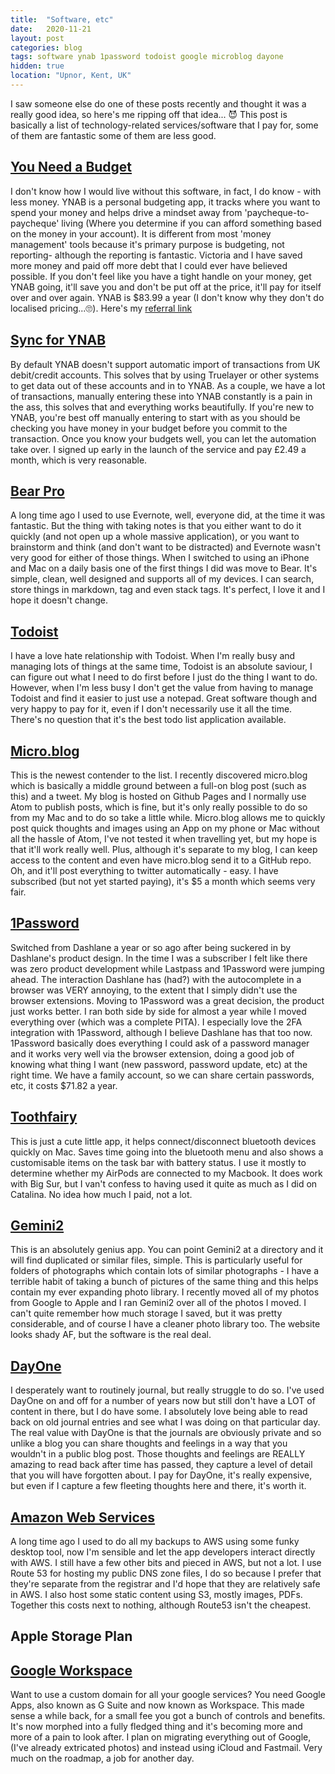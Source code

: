 ```yaml
---
title:  "Software, etc"
date:   2020-11-21
layout: post
categories: blog
tags: software ynab 1password todoist google microblog dayone
hidden: true
location: "Upnor, Kent, UK"
---
```


I saw someone else do one of these posts recently and thought it was a really good idea, so here's me ripping off that idea... 😈 This post is basically a list of technology-related services/software that I pay for, some of them are fantastic some of them are less good.  


## [You Need a Budget](https://ynab.com/referral/?ref=v8Qc2dq93UIpKegh&utm_source=customer_referral)
I don't know how I would live without this software, in fact, I do know - with less money. YNAB is a personal budgeting app, it tracks where you want to spend your money and helps drive a mindset away from 'paycheque-to-paycheque' living (Where you determine if you can afford something based on the money in your account). It is different from most 'money management' tools because it's primary purpose is budgeting, not reporting-  although the reporting is fantastic. Victoria and I have saved more money and paid off more debt that I could ever have believed possible. If you don't feel like you have a tight handle on your money, get YNAB going, it'll save you and don't be put off at the price, it'll pay for itself over and over again. YNAB is $83.99 a year (I don't know why they don't do localised pricing...🙄). Here's my [referral link](https://ynab.com/referral/?ref=v8Qc2dq93UIpKegh&utm_source=customer_referral)

## [Sync for YNAB](https://syncforynab.com/)
By default YNAB doesn't support automatic import of transactions from UK debit/credit accounts. This solves that by using Truelayer or other systems to get data out of these accounts and in to YNAB. As a couple, we have a lot of transactions, manually entering these into YNAB constantly is a pain in the ass, this solves that and everything works beautifully. If you're new to YNAB, you're best off manually entering to start with as you should be checking you have money in your budget before you commit to the transaction. Once you know your budgets well, you can let the automation take over. I signed up early in the launch of the service and pay £2.49 a month, which is very reasonable.

## [Bear Pro](https://bear.app/)
A long time ago I used to use Evernote, well, everyone did, at the time it was fantastic. But the thing with taking notes is that you either want to do it quickly (and not open up a whole massive application), or you want to brainstorm and think (and don't want to be distracted) and Evernote wasn't very good for either of those things. When I switched to using an iPhone and Mac on a daily basis one of the first things I did was move to Bear. It's simple, clean, well designed and supports all of my devices. I can search, store things in markdown, tag and even stack tags. It's perfect, I love it and I hope it doesn't change.   

## [Todoist](https://todoist.com/)
I have a love hate relationship with Todoist. When I'm really busy and managing lots of things at the same time, Todoist is an absolute saviour, I can figure out what I need to do first before I just do the thing I want to do. However, when I'm less busy I don't get the value from having to manage Todoist and find it easier to just use a notepad. Great software though and very happy to pay for it, even if I don't necessarily use it all the time. There's no question that it's the best todo list application available.

## [Micro.blog](https://micro.blog/)
This is the newest contender to the list. I recently discovered micro.blog which is basically a middle ground between a full-on blog post (such as this) and a tweet. My blog is hosted on Github Pages and I normally use Atom to publish posts, which is fine, but it's only really possible to do so from my Mac and to do so take a little while. Micro.blog allows me to quickly post quick thoughts and images using an App on my phone or Mac without all the hassle of Atom, I've not tested it when travelling yet, but my hope is that it'll work really well. Plus, although it's separate to my blog, I can keep access to the content and even have micro.blog send it to a GitHub repo. Oh, and it'll post everything to twitter automatically - easy. I have subscribed (but not yet started paying), it's $5 a month which seems very fair.

## [1Password](https://1password.com/)
Switched from Dashlane a year or so ago after being suckered in by Dashlane's product design. In the time I was a subscriber I felt like there was zero product development while Lastpass and 1Password were jumping ahead. The interaction Dashlane has (had?) with the autocomplete in a browser was VERY annoying, to the extent that I simply didn't use the browser extensions. Moving to 1Password was a great decision, the product just works better. I ran both side by side for almost a year while I moved everything over (which was a complete PITA). I especially love the 2FA integration with 1Password, although I believe Dashlane has that too now. 1Password basically does everything I could ask of a password manager and it works very well via the browser extension, doing a good job of knowing what thing I want (new password, password update, etc) at the right time. We have a family account, so we can share certain passwords, etc, it costs $71.82 a year.

## [Toothfairy](https://c-command.com/toothfairy/)
This is just a cute little app, it helps connect/disconnect bluetooth devices quickly on Mac. Saves time going into the bluetooth menu and also shows a customisable items on the task bar with battery status. I use it mostly to determine whether my AirPods are connected to my Macbook. It does work with Big Sur, but I van't confess to having used it quite as much as I did on Catalina. No idea how much I paid, not a lot.

## [Gemini2](https://macpaw.com/gemini)
This is an absolutely genius app. You can point Gemini2 at a directory and it will find duplicated or similar files, simple. This is particularly useful for folders of photographs which contain lots of similar photographs - I have a terrible habit of taking a bunch of pictures of the same thing and this helps contain my ever expanding photo library. I recently moved all of my photos from Google to Apple and I ran Gemini2 over all of the photos I moved. I can't quite remember how much storage I saved, but it was pretty considerable, and of course I have a cleaner photo library too. The website looks shady AF, but the software is the real deal.

## [DayOne](https://dayoneapp.com/)
I desperately want to routinely journal, but really struggle to do so. I've used DayOne on and off for a number of years now but still don't have a LOT of content in there, but I do have some. I absolutely love being able to read back on old journal entries and see what I was doing on that particular day. The real value with DayOne is that the journals are obviously private and so unlike a blog you can share thoughts and feelings in a way that you wouldn't in a public blog post. Those thoughts and feelings are REALLY amazing to read back after time has passed, they capture a level of detail that you will have forgotten about. I pay for DayOne, it's really expensive, but even if I capture a few fleeting thoughts here and there, it's worth it.

## [Amazon Web Services](https://aws.amazon.com/)
A long time ago I used to do all my backups to AWS using some funky desktop tool, now I'm sensible and let the app developers interact directly with AWS. I still have a few other bits and pieced in AWS, but not a lot. I use Route 53 for hosting my public DNS zone files, I do so because I prefer that they're separate from the registrar and I'd hope that they are relatively safe in AWS. I also host some static content using S3, mostly images, PDFs. Together this costs next to nothing, although Route53 isn't the cheapest.

## Apple Storage Plan

## [Google Workspace](https://workspace.google.com/)
Want to use a custom domain for all your google services? You need Google Apps, also known as G Suite and now known as Workspace. This made sense a while back, for a small fee you got a bunch of controls and benefits. It's now morphed into a fully fledged thing and it's becoming more and more of a pain to look after. I plan on migrating everything out of Google, (I've already extricated photos) and instead using iCloud and Fastmail. Very much on the roadmap, a job for another day.
